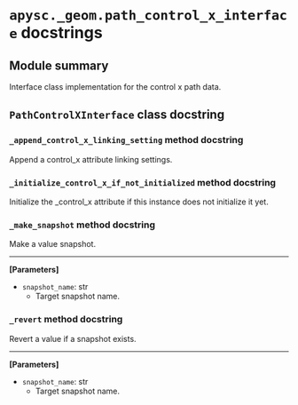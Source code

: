 # `apysc._geom.path_control_x_interface` docstrings

## Module summary

Interface class implementation for the control x path data.

## `PathControlXInterface` class docstring

### `_append_control_x_linking_setting` method docstring

Append a control_x attribute linking settings.

### `_initialize_control_x_if_not_initialized` method docstring

Initialize the _control_x attribute if this instance does not initialize it yet.

### `_make_snapshot` method docstring

Make a value snapshot.<hr>

**[Parameters]**

- `snapshot_name`: str
  - Target snapshot name.

### `_revert` method docstring

Revert a value if a snapshot exists.<hr>

**[Parameters]**

- `snapshot_name`: str
  - Target snapshot name.